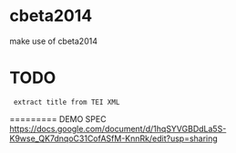 cbeta2014
=========

make use of cbeta2014

TODO
=========
     extract title from TEI XML

=========
DEMO SPEC
https://docs.google.com/document/d/1hqSYVGBDdLa5S-K9wse_QK7dnqoC31CofASfM-KnnRk/edit?usp=sharing